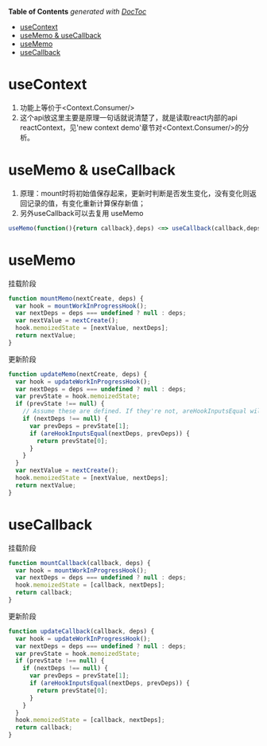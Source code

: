 <!-- START doctoc generated TOC please keep comment here to allow auto update -->
<!-- DON'T EDIT THIS SECTION, INSTEAD RE-RUN doctoc TO UPDATE -->
**Table of Contents**  *generated with [DocToc](https://github.com/thlorenz/doctoc)*

- [useContext](#usecontext)
- [useMemo & useCallback](#usememo--usecallback)
- [useMemo](#usememo)
- [useCallback](#usecallback)

<!-- END doctoc generated TOC please keep comment here to allow auto update -->

 
# useContext
1. 功能上等价于<Context.Consumer/>
2. 这个api放这里主要是原理一句话就说清楚了，就是读取react内部的api reactContext，见'new context demo'章节对<Context.Consumer/>的分析。

# useMemo & useCallback
1. 原理：mount时将初始值保存起来，更新时判断是否发生变化，没有变化则返回记录的值，有变化重新计算保存新值；
2. 另外useCallback可以去复用 useMemo
```javascript
useMemo(function(){return callback},deps) <=> useCallback(callback,deps)
```

# useMemo
挂载阶段
```javascript
function mountMemo(nextCreate, deps) {
  var hook = mountWorkInProgressHook();
  var nextDeps = deps === undefined ? null : deps;
  var nextValue = nextCreate();
  hook.memoizedState = [nextValue, nextDeps];
  return nextValue;
}
```

更新阶段
```javascript
function updateMemo(nextCreate, deps) {
  var hook = updateWorkInProgressHook();
  var nextDeps = deps === undefined ? null : deps;
  var prevState = hook.memoizedState;
  if (prevState !== null) {
    // Assume these are defined. If they're not, areHookInputsEqual will warn.
    if (nextDeps !== null) {
      var prevDeps = prevState[1];
      if (areHookInputsEqual(nextDeps, prevDeps)) {
        return prevState[0];
      }
    }
  }
  var nextValue = nextCreate();
  hook.memoizedState = [nextValue, nextDeps];
  return nextValue;
}
```

# useCallback
挂载阶段
```javascript
function mountCallback(callback, deps) {
  var hook = mountWorkInProgressHook();
  var nextDeps = deps === undefined ? null : deps;
  hook.memoizedState = [callback, nextDeps];
  return callback;
}
```

更新阶段
```javascript
function updateCallback(callback, deps) {
  var hook = updateWorkInProgressHook();
  var nextDeps = deps === undefined ? null : deps;
  var prevState = hook.memoizedState;
  if (prevState !== null) {
    if (nextDeps !== null) {
      var prevDeps = prevState[1];
      if (areHookInputsEqual(nextDeps, prevDeps)) {
        return prevState[0];
      }
    }
  }
  hook.memoizedState = [callback, nextDeps];
  return callback;
}
```


